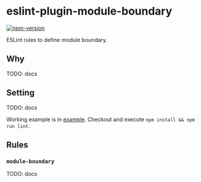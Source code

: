 # eslint-plugin-module-boundary

[![npm-version](https://img.shields.io/npm/v/eslint-plugin-module-boundary.svg?style=flat-square)](https://npmjs.org/package/eslint-plugin-module-boundary)

ESLint rules to define module boundary.

## Why

TODO: docs

## Setting

TODO: docs

Working example is in [example](./example).
Checkout and execute `npm install && npm run lint`.

## Rules

### `module-boundary`

TODO: docs
